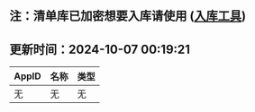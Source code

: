 ## 注：清单库已加密想要入库请使用 ([入库工具](https://github.com/BlankTMing/ManifestAutoUpdate/releases))

## 更新时间：2024-10-07 00:19:21
| AppID | 名称 | 类型  |
| :-------------------- | :----------------------------- | :----------- |
| 无 | 无 | 无 |
